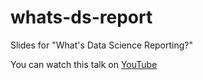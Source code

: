 # whats-ds-report
Slides for "What's Data Science Reporting?"

You can watch this talk on [YouTube](https://www.youtube.com/watch?v=DDWTakO1Ymc&t=1s)
